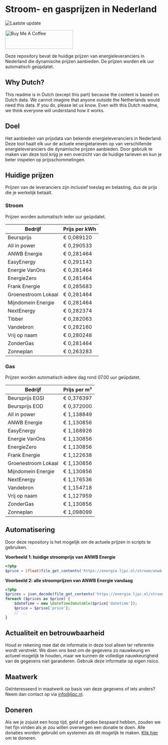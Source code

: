 # Stroom- en gasprijzen in Nederland

![Laatste update](https://img.shields.io/badge/laatste%20update-2023--06--21%2012%3A00%20CET-brightgreen)

<a href="https://www.buymeacoffee.com/Lars-" target="_blank"><img src="https://cdn.buymeacoffee.com/buttons/v2/default-orange.png" alt="Buy Me A Coffee" height="60" style="height: 60px !important;width: 217px !important;" ></a>

Deze repository bevat de huidige prijzen van energieleveranciers in Nederland die dynamische prijzen aanbieden. De prijzen worden elk uur automatisch geüpdatet.

## Why Dutch?

This readme is in Dutch (except this part) because the content is based on Dutch data. We cannot imagine that anyone outside the Netherlands would need this data. If you do, please let us know. Even with this Dutch readme, we think
everyone will understand how it works.

## Doel

Het aanbieden van prijsdata van bekende energieleveranciers in Nederland. Deze tool haalt elk uur de actuele energietarieven op van verschillende energieleveranciers die dynamische prijzen aanbieden. Door gebruik te maken van deze tool
krijg je een overzicht van de huidige tarieven en kun je beter inspelen op prijsschommelingen.

## Huidige prijzen

Prijzen van de leveranciers zijn inclusief toeslag en belasting, dus de prijs die je werkelijk betaalt.

### Stroom

Prijzen worden automatisch ieder uur geüpdatet.

 Bedrijf | Prijs per kWh 
---------|---------------
Beursprijs | € 0,089120
All in power | € 0,290533
ANWB Energie | € 0,281464
EasyEnergy | € 0,291143
Energie VanOns | € 0,281464
EnergieZero | € 0,281464
Frank Energie | € 0,285683
Groenestroom Lokaal | € 0,281464
Mijndomein Energie | € 0,281464
NextEnergy | € 0,282374
Tibber | € 0,282063
Vandebron | € 0,282160
Vrij op naam | € 0,280248
ZonderGas | € 0,281464
Zonneplan | € 0,263283


### Gas

Prijzen worden automatisch iedere dag rond 07.00 uur geüpdatet.

 Bedrijf | Prijs per m³ 
---------|--------------
Beursprijs EGSI | € 0,376397
Beursprijs EOD | € 0,372000
All in power | € 1,138849
ANWB Energie | € 1,130856
EasyEnergy | € 1,168926
Energie VanOns | € 1,130856
EnergieZero | € 1,130856
Frank Energie | € 1,122638
Groenestroom Lokaal | € 1,130856
Mijndomein Energie | € 1,130856
NextEnergy | € 1,176536
Vandebron | € 1,154718
Vrij op naam | € 1,127959
ZonderGas | € 1,130856
Zonneplan | € 1,098099


## Automatisering

Door deze repository is het mogelijk om de actuele prijzen in scripts te gebruiken.

**Voorbeeld 1: huidige stroomprijs van ANWB Energie**

```php
<?php
$price = (float)file_get_contents('https://energie.ljpc.nl/stroom/anwb-energie-nu.txt');

```

**Voorbeeld 2: alle stroomprijzen van ANWB Energie vandaag**

```php
<?php
$prices = json_decode(file_get_contents('https://energie.ljpc.nl/stroom/all-in-power-vandaag.json'),true);
foreach ($prices as $price) {
    $dateTime = new \DateTimeImmutable($price['datetime']);
    $price = $price['price'];
    // ...
}
```

## Actualiteit en betrouwbaarheid

Houd er rekening mee dat de informatie in deze tool alleen ter referentie wordt verstrekt. We doen ons best om de gegevens zo nauwkeurig en actueel mogelijk te houden, maar we kunnen de volledige nauwkeurigheid van de gegevens niet
garanderen. Gebruik deze informatie op eigen risico.

## Maatwerk

Geïnteresseerd in maatwerk op basis van deze gegevens of iets anders? Neem dan contact op
via [info@ljpc.nl](mailto:info@ljpc.nl?subject=Energie%20prijzen).

## Doneren

Als we je zojuist een hoop tijd, geld of gedoe bespaard hebben, zouden we het fijn vinden als je zou willen overwegen een
donatie te doen. Alle donaties worden gebruikt om systemen als dit mogelijk te
maken. [Klik hier](https://www.buymeacoffee.com/Lars-) om te doneren.
